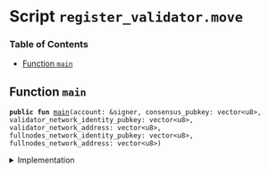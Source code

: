 
<a name="SCRIPT"></a>

# Script `register_validator.move`

### Table of Contents

-  [Function `main`](#SCRIPT_main)



<a name="SCRIPT_main"></a>

## Function `main`



<pre><code><b>public</b> <b>fun</b> <a href="#SCRIPT_main">main</a>(account: &signer, consensus_pubkey: vector&lt;u8&gt;, validator_network_identity_pubkey: vector&lt;u8&gt;, validator_network_address: vector&lt;u8&gt;, fullnodes_network_identity_pubkey: vector&lt;u8&gt;, fullnodes_network_address: vector&lt;u8&gt;)
</code></pre>



<details>
<summary>Implementation</summary>


<pre><code><b>fun</b> <a href="#SCRIPT_main">main</a>(
    account: &signer,
    consensus_pubkey: vector&lt;u8&gt;,
    validator_network_identity_pubkey: vector&lt;u8&gt;,
    validator_network_address: vector&lt;u8&gt;,
    fullnodes_network_identity_pubkey: vector&lt;u8&gt;,
    fullnodes_network_address: vector&lt;u8&gt;,
) {
  <a href="../../modules/doc/validator_config.md#0x0_ValidatorConfig_register_candidate_validator">ValidatorConfig::register_candidate_validator</a>(
      account,
      consensus_pubkey,
      validator_network_identity_pubkey,
      validator_network_address,
      fullnodes_network_identity_pubkey,
      fullnodes_network_address
  );

  <b>let</b> sender = <a href="../../modules/doc/signer.md#0x0_Signer_address_of">Signer::address_of</a>(account);
  // Validating nodes need <b>to</b> accept all currencies in order <b>to</b> receive txn fees
  <b>if</b> (!<a href="../../modules/doc/libra_account.md#0x0_LibraAccount_accepts_currency">LibraAccount::accepts_currency</a>&lt;<a href="../../modules/doc/coin1.md#0x0_Coin1_T">Coin1::T</a>&gt;(sender)) {
      <a href="../../modules/doc/libra_account.md#0x0_LibraAccount_add_currency">LibraAccount::add_currency</a>&lt;<a href="../../modules/doc/coin1.md#0x0_Coin1_T">Coin1::T</a>&gt;(account)
  };
  <b>if</b> (!<a href="../../modules/doc/libra_account.md#0x0_LibraAccount_accepts_currency">LibraAccount::accepts_currency</a>&lt;<a href="../../modules/doc/coin2.md#0x0_Coin2_T">Coin2::T</a>&gt;(sender)) {
      <a href="../../modules/doc/libra_account.md#0x0_LibraAccount_add_currency">LibraAccount::add_currency</a>&lt;<a href="../../modules/doc/coin2.md#0x0_Coin2_T">Coin2::T</a>&gt;(account)
  };
  <b>if</b> (!<a href="../../modules/doc/libra_account.md#0x0_LibraAccount_accepts_currency">LibraAccount::accepts_currency</a>&lt;<a href="../../modules/doc/lbr.md#0x0_LBR_T">LBR::T</a>&gt;(sender)) {
      <a href="../../modules/doc/libra_account.md#0x0_LibraAccount_add_currency">LibraAccount::add_currency</a>&lt;<a href="../../modules/doc/lbr.md#0x0_LBR_T">LBR::T</a>&gt;(account)
  };
}
</code></pre>



</details>
